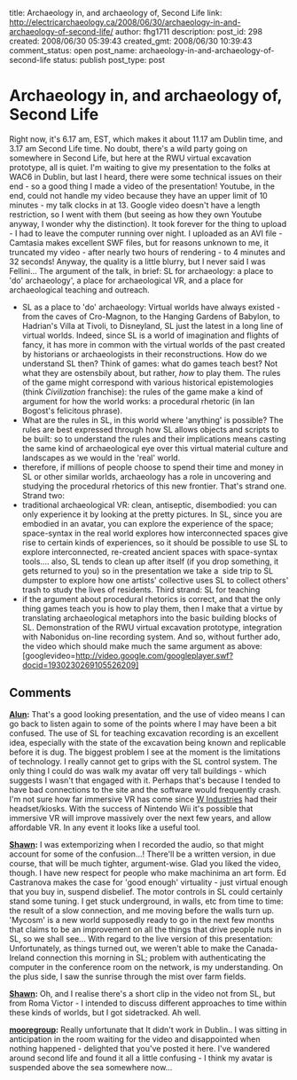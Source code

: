 title: Archaeology in, and archaeology of, Second Life
link: http://electricarchaeology.ca/2008/06/30/archaeology-in-and-archaeology-of-second-life/
author: fhg1711
description: 
post_id: 298
created: 2008/06/30 05:39:43
created_gmt: 2008/06/30 10:39:43
comment_status: open
post_name: archaeology-in-and-archaeology-of-second-life
status: publish
post_type: post

# Archaeology in, and archaeology of, Second Life

Right now, it's 6.17 am, EST, which makes it about 11.17 am Dublin time, and 3.17 am Second Life time. No doubt, there's a wild party going on somewhere in Second Life, but here at the RWU virtual excavation prototype, all is quiet. I'm waiting to give my presentation to the folks at WAC6 in Dublin, but last I heard, there were some technical issues on their end - so a good thing I made a video of the presentation! Youtube, in the end, could not handle my video because they have an upper limit of 10 minutes - my talk clocks in at 13. Google video doesn't have a length restriction, so I went with them (but seeing as how they own Youtube anyway, I wonder why the distinction). It took forever for the thing to upload - I had to leave the computer running over night. I uploaded as an AVI file - Camtasia makes excellent SWF files, but for reasons unknown to me, it truncated my video - after nearly two hours of rendering - to 4 minutes and 32 seconds! Anyway, the quality is a little blurry, but I never said I was Fellini... The argument of the talk, in brief: SL for archaeology: a place to 'do' archaeology', a place for archaeological VR, and a place for archaeological teaching and outreach. 

  * SL as a place to 'do' archaeology: Virtual worlds have always existed - from the caves of Cro-Magnon, to the Hanging Gardens of Babylon, to Hadrian's Villa at Tivoli, to Disneyland, SL just the latest in a long line of virtual worlds. Indeed, since SL is a world of imagination and flights of fancy, it has more in common with the virtual worlds of the past created by historians or archaeologists in their reconstructions. How do we understand SL then? Think of games: what do games teach best? Not what they are ostensbily about, but rather, _how_ to play them. The rules of the game might correspond with various historical epistemologies (think _Civilization_ franchise): the rules of the game make a kind of argument for how the world works: a procedural rhetoric (in Ian Bogost's felicitous phrase).
  * What are the rules in SL, in this world where 'anything' is possible? The rules are best expressed through how SL allows objects and scripts to be built: so to understand the rules and their implications means casting the same kind of archaeological eye over this virtual material culture and landscapes as we would in the 'real' world.
  * therefore, if millions of people choose to spend their time and money in SL or other similar worlds, archaeology has a role in uncovering and studying the procedural rhetorics of this new frontier.
That's strand one. Strand two: 
  * traditional archaeological VR: clean, antiseptic, disembodied: you can only experience it by looking at the pretty pictures. In SL, since you are embodied in an avatar, you can explore the experience of the space; space-syntax in the real world explores how interconnected spaces give rise to certain kinds of experiences, so it should be possible to use SL to explore interconnected, re-created ancient spaces with space-syntax tools.... also, SL tends to clean up after itself (if you drop something, it gets returned to you) so in the presentation we take a  side trip to SL dumpster to explore how one artists' collective uses SL to collect others' trash to study the lives of residents.
Third strand: SL for teaching 
  * if the argument about procedural rhetorics is correct, and that the only thing games teach you is how to play them, then I make that a virtue by translating archaeological metaphors into the basic building blocks of SL. Demonstration of the RWU virtual excavation prototype, integration with Nabonidus on-line recording system.
And so, without further ado, the video which should make much the same argument as above: [googlevideo=http://video.google.com/googleplayer.swf?docid=1930230269105526209]

## Comments

**[Alun](#1079 "2008-06-30 07:41:02"):** That's a good looking presentation, and the use of video means I can go back to listen again to some of the points where I may have been a bit confused. The use of SL for teaching excavation recording is an excellent idea, especially with the state of the excavation being known and replicable before it is dug. The biggest problem I see at the moment is the limitations of technology. I really cannot get to grips with the SL control system. The only thing I could do was walk my avatar off very tall buildings - which suggests I wasn't that engaged with it. Perhaps that's because I tended to have bad connections to the site and the software would frequently crash. I'm not sure how far immersive VR has come since [W Industries](http://www.arcadianvr.com/) had their headset/kiosks. With the success of Nintendo Wii it's possible that immersive VR will improve massively over the next few years, and allow affordable VR. In any event it looks like a useful tool.

**[Shawn](#1080 "2008-06-30 15:03:44"):** I was extemporizing when I recorded the audio, so that might account for some of the confusion...! There'll be a written version, in due course, that will be much tighter, argument-wise. Glad you liked the video, though. I have new respect for people who make machinima an art form. Ed Castranova makes the case for 'good enough' virtuality - just virtual enough that you buy in, suspend disbelief. The motor controls in SL could certainly stand some tuning. I get stuck underground, in walls, etc from time to time: the result of a slow connection, and me moving before the walls turn up. 'Mycosm' is a new world supposedly ready to go in the next few months that claims to be an improvement on all the things that drive people nuts in SL, so we shall see... With regard to the live version of this presentation: Unfortunately, as things turned out, we weren't able to make the Canada-Ireland connection this morning in SL; problem with authenticating the computer in the conference room on the network, is my understanding. On the plus side, I saw the sunrise through the mist over farm fields.

**[Shawn](#1089 "2008-07-04 09:03:38"):** Oh, and I realise there's a short clip in the video not from SL, but from Roma Victor - I intended to discuss different approaches to time within these kinds of worlds, but I got sidetracked. Ah well.

**[mooregroup](#1096 "2008-07-08 10:20:39"):** Really unfortunate that It didn't work in Dublin.. I was sitting in anticipation in the room waiting for the video and disappointed when nothing happened - delighted that you've posted it here. I've wandered around second life and found it all a little confusing - I think my avatar is suspended above the sea somewhere now...


